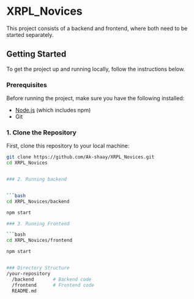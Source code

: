 # XRPL_Novices

This project consists of a backend and frontend, where both need to be started separately.

## Getting Started

To get the project up and running locally, follow the instructions below.

### Prerequisites

Before running the project, make sure you have the following installed:

- [Node.js](https://nodejs.org/) (which includes npm)
- Git

### 1. Clone the Repository

First, clone this repository to your local machine:

```bash
git clone https://github.com/Ak-shaay/XRPL_Novices.git
cd XRPL_Novices


### 2. Running backend


```bash
cd XRPL_Novices/backend

npm start

### 3. Running Frontend

```bash
cd XRPL_Novices/frontend

npm start


### Directory Structure
/your-repository
  /backend       # Backend code
  /frontend      # Frontend code
  README.md  

